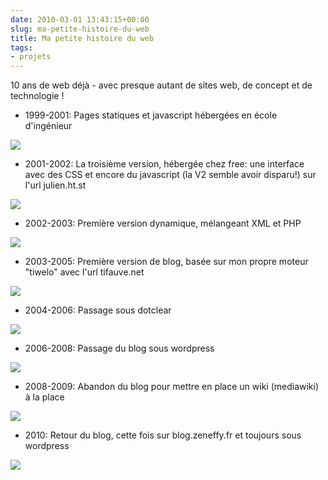 ```yaml
---
date: 2010-03-01 13:43:15+00:00
slug: ma-petite-histoire-du-web
title: Ma petite histoire du web
tags:
- projets
---
```


10 ans de web déjà - avec presque autant de sites web, de concept et de technologie !


* 1999-2001: Pages statiques et javascript hébergées en école d'ingénieur


[![](http://lh6.ggpht.com/_RTJjPWCgPV8/S5z03-AWWJI/AAAAAAAAGUI/17Zd3DW1sW8/s800/Capture2.png)](http://picasaweb.google.com/lh/photo/cht5j07YQH4Qv4U9IhkLcg?authkey=Gv1sRgCLPK3uvvsa_BJQ&feat=directlink)


* 2001-2002: La troisième version, hébergée chez free: une interface avec des CSS et encore du javascript (la V2 semble avoir disparu!) sur l'url julien.ht.st


![](http://lh4.ggpht.com/_RTJjPWCgPV8/S5z04Hq3AdI/AAAAAAAAGUM/fntS00g3exI/s800/Capture3.png)


* 2002-2003: Première version dynamique, mélangeant XML et PHP


![](http://lh6.ggpht.com/_RTJjPWCgPV8/S5z04XockLI/AAAAAAAAGUQ/AIXNFhnTuAo/s800/Capture4.png)


* 2003-2005: Première version de blog, basée sur mon propre moteur "tiwelo" avec l'url tifauve.net


![](http://lh5.ggpht.com/_RTJjPWCgPV8/S5z04ZIHtiI/AAAAAAAAGUU/crA_hrh7DJY/s800/Capture6.png)


* 2004-2006: Passage sous dotclear


![](http://lh5.ggpht.com/_RTJjPWCgPV8/S5z04lJevaI/AAAAAAAAGUY/wJW86pN6MVc/s800/Capture7.png)


* 2006-2008: Passage du blog sous wordpress


![](http://lh4.ggpht.com/_RTJjPWCgPV8/S5z0-4poKjI/AAAAAAAAGUc/z52mx09NL-E/s800/Capture8.png)


* 2008-2009: Abandon du blog pour mettre en place un wiki (mediawiki) à la place


![](http://lh5.ggpht.com/_RTJjPWCgPV8/S5z0_M94t_I/AAAAAAAAGUg/QBYovwQ4EK4/s800/Capture9.png)


* 2010: Retour du blog, cette fois sur blog.zeneffy.fr et toujours sous wordpress


![](http://lh4.ggpht.com/_RTJjPWCgPV8/S6y-Z8_UDKI/AAAAAAAAGVI/kLfG6OI0b-4/s800/Capture10.png)
